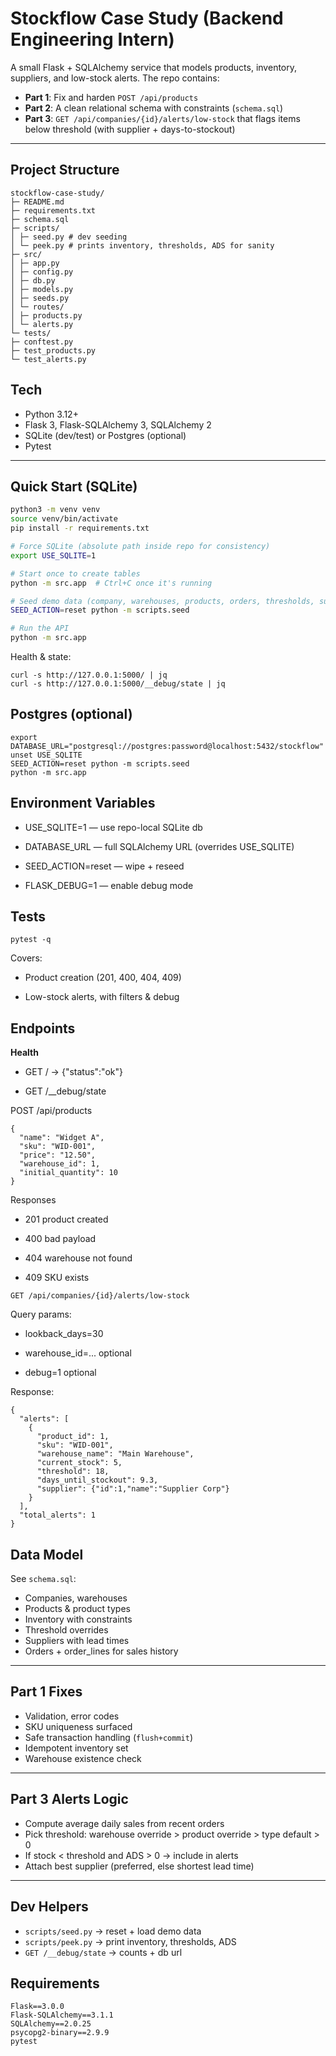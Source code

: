 # Stockflow Case Study (Backend Engineering Intern)

A small Flask + SQLAlchemy service that models products, inventory, suppliers, and low-stock alerts. The repo contains:

- **Part 1**: Fix and harden `POST /api/products`  
- **Part 2**: A clean relational schema with constraints (`schema.sql`)  
- **Part 3**: `GET /api/companies/{id}/alerts/low-stock` that flags items below threshold (with supplier + days-to-stockout)

---

## Project Structure
```
stockflow-case-study/
├─ README.md
├─ requirements.txt
├─ schema.sql
├─ scripts/
│ ├─ seed.py # dev seeding
│ └─ peek.py # prints inventory, thresholds, ADS for sanity
├─ src/
│ ├─ app.py
│ ├─ config.py
│ ├─ db.py
│ ├─ models.py
│ ├─ seeds.py
│ └─ routes/
│ ├─ products.py 
│ └─ alerts.py
└─ tests/
├─ conftest.py
├─ test_products.py
└─ test_alerts.py
```



##  Tech

- Python 3.12+
- Flask 3, Flask-SQLAlchemy 3, SQLAlchemy 2
- SQLite (dev/test) or Postgres (optional)
- Pytest

---

##  Quick Start (SQLite)

```bash
python3 -m venv venv
source venv/bin/activate
pip install -r requirements.txt

# Force SQLite (absolute path inside repo for consistency)
export USE_SQLITE=1

# Start once to create tables
python -m src.app  # Ctrl+C once it's running

# Seed demo data (company, warehouses, products, orders, thresholds, suppliers)
SEED_ACTION=reset python -m scripts.seed

# Run the API
python -m src.app
```

Health & state:
```
curl -s http://127.0.0.1:5000/ | jq
curl -s http://127.0.0.1:5000/__debug/state | jq
```

## Postgres (optional)
```
export DATABASE_URL="postgresql://postgres:password@localhost:5432/stockflow"
unset USE_SQLITE
SEED_ACTION=reset python -m scripts.seed
python -m src.app
```

## Environment Variables
- USE_SQLITE=1 — use repo-local SQLite db

- DATABASE_URL — full SQLAlchemy URL (overrides USE_SQLITE)

- SEED_ACTION=reset — wipe + reseed

- FLASK_DEBUG=1 — enable debug mode

## Tests
```
pytest -q
```
Covers:

- Product creation (201, 400, 404, 409)

- Low-stock alerts, with filters & debug

## Endpoints

**Health**

- GET / → {"status":"ok"}

- GET /__debug/state

POST /api/products 

```
{
  "name": "Widget A",
  "sku": "WID-001",
  "price": "12.50",
  "warehouse_id": 1,
  "initial_quantity": 10
}
```
Responses

- 201 product created

- 400 bad payload

- 404 warehouse not found

- 409 SKU exists

`GET /api/companies/{id}/alerts/low-stock`

Query params:

- lookback_days=30

- warehouse_id=... optional

- debug=1 optional

Response:
```
{
  "alerts": [
    {
      "product_id": 1,
      "sku": "WID-001",
      "warehouse_name": "Main Warehouse",
      "current_stock": 5,
      "threshold": 18,
      "days_until_stockout": 9.3,
      "supplier": {"id":1,"name":"Supplier Corp"}
    }
  ],
  "total_alerts": 1
}
```

##  Data Model

See `schema.sql`:

- Companies, warehouses  
- Products & product types  
- Inventory with constraints  
- Threshold overrides  
- Suppliers with lead times  
- Orders + order_lines for sales history  

---

##  Part 1 Fixes

- Validation, error codes  
- SKU uniqueness surfaced  
- Safe transaction handling (`flush+commit`)  
- Idempotent inventory set  
- Warehouse existence check  

---

##  Part 3 Alerts Logic

- Compute average daily sales from recent orders  
- Pick threshold: warehouse override > product override > type default > 0  
- If stock < threshold and ADS > 0 → include in alerts  
- Attach best supplier (preferred, else shortest lead time)  

---

##  Dev Helpers

- `scripts/seed.py` → reset + load demo data  
- `scripts/peek.py` → print inventory, thresholds, ADS  
- `GET /__debug/state` → counts + db url  


##  Requirements
```
Flask==3.0.0
Flask-SQLAlchemy==3.1.1
SQLAlchemy==2.0.25
psycopg2-binary==2.9.9
pytest
```


